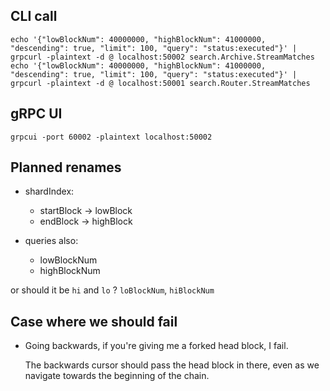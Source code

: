 CLI call
--------

    echo '{"lowBlockNum": 40000000, "highBlockNum": 41000000, "descending": true, "limit": 100, "query": "status:executed"}' | grpcurl -plaintext -d @ localhost:50002 search.Archive.StreamMatches
    echo '{"lowBlockNum": 40000000, "highBlockNum": 41000000, "descending": true, "limit": 100, "query": "status:executed"}' | grpcurl -plaintext -d @ localhost:50001 search.Router.StreamMatches

gRPC UI
-------

    grpcui -port 60002 -plaintext localhost:50002


Planned renames
---------------

* shardIndex:
  * startBlock -> lowBlock
  * endBlock -> highBlock

* queries also:
  * lowBlockNum
  * highBlockNum

or should it be `hi` and `lo` ?
  `loBlockNum`, `hiBlockNum`


Case where we should fail
-------------------------

* Going backwards, if you're giving me a forked head block, I fail.

  The backwards cursor should pass the head block in there, even as we
  navigate towards the beginning of the chain.
